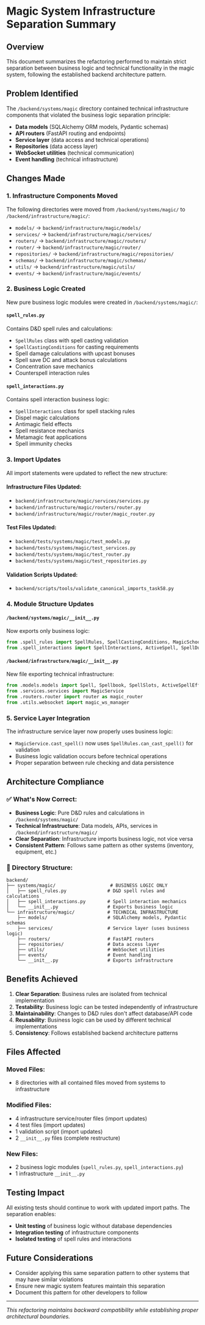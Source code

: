 # Magic System Infrastructure Separation Summary

## Overview
This document summarizes the refactoring performed to maintain strict separation between business logic and technical functionality in the magic system, following the established backend architecture pattern.

## Problem Identified
The `/backend/systems/magic` directory contained technical infrastructure components that violated the business logic separation principle:

- **Data models** (SQLAlchemy ORM models, Pydantic schemas)
- **API routers** (FastAPI routing and endpoints)
- **Service layer** (data access and technical operations)
- **Repositories** (data access layer)
- **WebSocket utilities** (technical communication)
- **Event handling** (technical infrastructure)

## Changes Made

### 1. Infrastructure Components Moved
The following directories were moved from `/backend/systems/magic/` to `/backend/infrastructure/magic/`:

- `models/` → `backend/infrastructure/magic/models/`
- `services/` → `backend/infrastructure/magic/services/`
- `routers/` → `backend/infrastructure/magic/routers/`
- `router/` → `backend/infrastructure/magic/router/`
- `repositories/` → `backend/infrastructure/magic/repositories/`
- `schemas/` → `backend/infrastructure/magic/schemas/`
- `utils/` → `backend/infrastructure/magic/utils/`
- `events/` → `backend/infrastructure/magic/events/`

### 2. Business Logic Created
New pure business logic modules were created in `/backend/systems/magic/`:

#### `spell_rules.py`
Contains D&D spell rules and calculations:
- `SpellRules` class with spell casting validation
- `SpellCastingConditions` for casting requirements
- Spell damage calculations with upcast bonuses
- Spell save DC and attack bonus calculations
- Concentration save mechanics
- Counterspell interaction rules

#### `spell_interactions.py`
Contains spell interaction business logic:
- `SpellInteractions` class for spell stacking rules
- Dispel magic calculations
- Antimagic field effects
- Spell resistance mechanics
- Metamagic feat applications
- Spell immunity checks

### 3. Import Updates
All import statements were updated to reflect the new structure:

#### Infrastructure Files Updated:
- `backend/infrastructure/magic/services/services.py`
- `backend/infrastructure/magic/routers/router.py`
- `backend/infrastructure/magic/router/magic_router.py`

#### Test Files Updated:
- `backend/tests/systems/magic/test_models.py`
- `backend/tests/systems/magic/test_services.py`
- `backend/tests/systems/magic/test_router.py`
- `backend/tests/systems/magic/test_repositories.py`

#### Validation Scripts Updated:
- `backend/scripts/tools/validate_canonical_imports_task58.py`

### 4. Module Structure Updates

#### `/backend/systems/magic/__init__.py`
Now exports only business logic:
```python
from .spell_rules import SpellRules, SpellCastingConditions, MagicSchool, SpellComponent
from .spell_interactions import SpellInteractions, ActiveSpell, SpellDuration
```

#### `/backend/infrastructure/magic/__init__.py`
New file exporting technical infrastructure:
```python
from .models.models import Spell, Spellbook, SpellSlots, ActiveSpellEffect
from .services.services import MagicService
from .routers.router import router as magic_router
from .utils.websocket import magic_ws_manager
```

### 5. Service Layer Integration
The infrastructure service layer now properly uses business logic:

- `MagicService.cast_spell()` now uses `SpellRules.can_cast_spell()` for validation
- Business logic validation occurs before technical operations
- Proper separation between rule checking and data persistence

## Architecture Compliance

### ✅ What's Now Correct:
- **Business Logic**: Pure D&D rules and calculations in `/backend/systems/magic/`
- **Technical Infrastructure**: Data models, APIs, services in `/backend/infrastructure/magic/`
- **Clear Separation**: Infrastructure imports business logic, not vice versa
- **Consistent Pattern**: Follows same pattern as other systems (inventory, equipment, etc.)

### 📁 Directory Structure:
```
backend/
├── systems/magic/                    # BUSINESS LOGIC ONLY
│   ├── spell_rules.py               # D&D spell rules and calculations
│   ├── spell_interactions.py        # Spell interaction mechanics
│   └── __init__.py                  # Exports business logic
└── infrastructure/magic/            # TECHNICAL INFRASTRUCTURE
    ├── models/                      # SQLAlchemy models, Pydantic schemas
    ├── services/                    # Service layer (uses business logic)
    ├── routers/                     # FastAPI routers
    ├── repositories/                # Data access layer
    ├── utils/                       # WebSocket utilities
    ├── events/                      # Event handling
    └── __init__.py                  # Exports infrastructure
```

## Benefits Achieved

1. **Clear Separation**: Business rules are isolated from technical implementation
2. **Testability**: Business logic can be tested independently of infrastructure
3. **Maintainability**: Changes to D&D rules don't affect database/API code
4. **Reusability**: Business logic can be used by different technical implementations
5. **Consistency**: Follows established backend architecture patterns

## Files Affected

### Moved Files:
- 8 directories with all contained files moved from systems to infrastructure

### Modified Files:
- 4 infrastructure service/router files (import updates)
- 4 test files (import updates)
- 1 validation script (import updates)
- 2 `__init__.py` files (complete restructure)

### New Files:
- 2 business logic modules (`spell_rules.py`, `spell_interactions.py`)
- 1 infrastructure `__init__.py`

## Testing Impact
All existing tests should continue to work with updated import paths. The separation enables:
- **Unit testing** of business logic without database dependencies
- **Integration testing** of infrastructure components
- **Isolated testing** of spell rules and interactions

## Future Considerations
- Consider applying this same separation pattern to other systems that may have similar violations
- Ensure new magic system features maintain this separation
- Document this pattern for other developers to follow

---
*This refactoring maintains backward compatibility while establishing proper architectural boundaries.* 